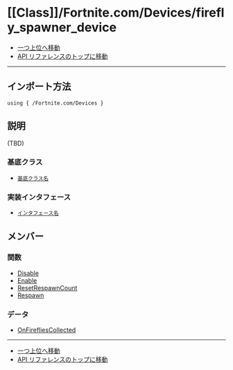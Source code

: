 # [[Class]]/Fortnite.com/Devices/firefly_spawner_device

- [一つ上位へ移動](../main.md)
- [API リファレンスのトップに移動](../../../main.md)

---

## インポート方法

```verse
using { /Fortnite.com/Devices }
```

## 説明

(TBD)

### 基底クラス

- [`基底クラス名`]()

### 実装インタフェース

- [`インタフェース名`]()

## メンバー

### 関数

- [Disable](./F_Disable/main.md)
- [Enable](./F_Enable/main.md)
- [ResetRespawnCount](./F_ResetRespawnCount/main.md)
- [Respawn](./F_Respawn/main.md)

### データ

- [OnFirefliesCollected](./D_OnFirefliesCollected/main.md)

---

- [一つ上位へ移動](../main.md)
- [API リファレンスのトップに移動](../../../main.md)
